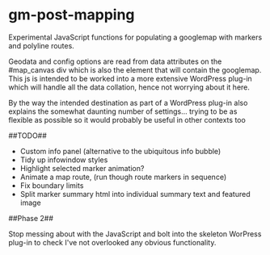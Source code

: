 gm-post-mapping
===============

Experimental JavaScript functions for populating a googlemap with markers and
polyline routes.

Geodata and config options are read from data attributes on the #map_canvas
div which is also the element that will contain the googlemap. This js is
intended to be worked into a more extensive WordPress plug-in which will
handle all the data collation, hence not worrying about it here.

By the way the intended destination as part of a WordPress plug-in also
explains the somewhat daunting number of settings...
trying to be as flexible as possible so it would probably be useful in other
contexts too

##TODO##

* Custom info panel (alternative to the ubiquitous info bubble)
* Tidy up infowindow styles
* Highlight selected marker animation?
* Animate a map route, (run though route markers in sequence)
* Fix boundary limits
* Split marker summary html into individual summary text and featured image

##Phase 2##

Stop messing about with the JavaScript and bolt into the skeleton WorPress
plug-in to check I've not overlooked any obvious functionality.
